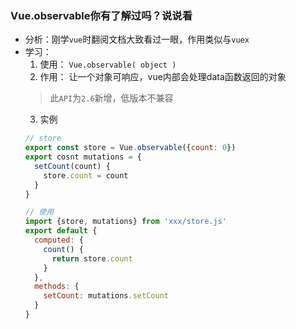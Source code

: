 ### Vue.observable你有了解过吗？说说看 
- 分析：刚学`vue`时翻阅文档大致看过一眼，作用类似与`vuex`
- 学习：
  1. 使用： `Vue.observable( object )`
  2. 作用： 让一个对象可响应，vue内部会处理data函数返回的对象
  > 此`API`为`2.6`新增，低版本不兼容
  3. 实例
  ```js
  // store 
  export const store = Vue.observable({count: 0})
  export cosnt mutations = {
    setCount(count) {
      store.count = count
    }
  }

  // 使用
  import {store, mutations} from 'xxx/store.js'
  export default {
    computed: {
      count() {
        return store.count
      }
    },
    methods: {
      setCount: mutations.setCount
    }
  }
  ```
